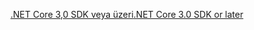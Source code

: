 [<span data-ttu-id="a0924-101">.NET Core 3,0 SDK veya üzeri</span><span class="sxs-lookup"><span data-stu-id="a0924-101">.NET Core 3.0 SDK or later</span></span>](https://dotnet.microsoft.com/download/dotnet-core/3.0)
